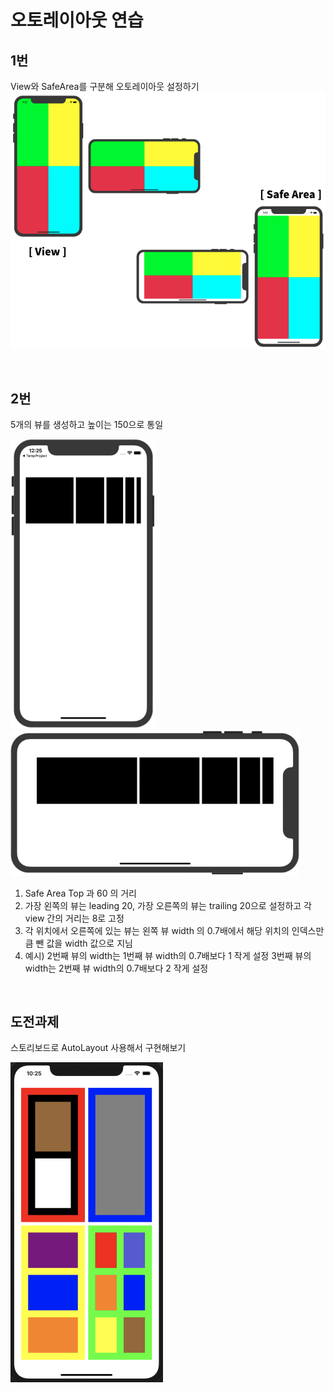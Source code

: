 # 오토레이아웃 연습

## 1번
View와 SafeArea를 구분해 오토레이아웃 설정하기
<img src="iOS-assignment-Images/0515-iOS-assignment-AutoLayout01.png" style="zoom: 70%;"/>

<br>

## 2번

5개의 뷰를 생성하고 높이는 150으로 통일

   <img src="iOS-assignment-Images/0515-iOS-assignment-AutoLayout02.png" style="zoom: 70%;"/><img src="iOS-assignment-Images/0515-iOS-assignment-AutoLayout03.png" style="zoom: 70%;"/>

1. Safe Area Top 과 60 의 거리
2. 가장 왼쪽의 뷰는 leading 20, 가장 오른쪽의 뷰는 trailing 20으로 설정하고 각 view 간의 거리는 8로 고정
3. 각 위치에서 오른쪽에 있는 뷰는 왼쪽 뷰 width 의 0.7배에서 해당 위치의 인덱스만큼 뺀 값을 width 값으로 지님
4. 예시) 2번째 뷰의 width는 1번째 뷰 width의 0.7배보다 1 작게 설정 3번째 뷰의 width는 2번째 뷰 width의 0.7배보다 2 작게 설정

<br>

## 도전과제

스토리보드로 AutoLayout 사용해서 구현해보기

<img src="iOS-assignment-Images/0515-iOS-assignment-AutoLayout04.png" style="zoom: 50%;"/>